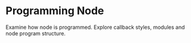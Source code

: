 # Programming Node

Examine how node is programmed. Explore callback styles, modules and node program structure.